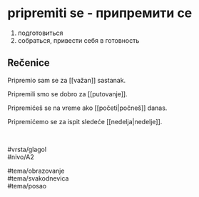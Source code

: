 # pripremiti se - припремити се

1. подготовиться  
2. собраться, привести себя в готовность

## Rečenice

Pripremio sam se za [[važan]] sastanak.

Pripremili smo se dobro za [[putovanje]].

Pripremićeš se na vreme ako [[početi|počneš]] danas.

Pripremićemo se za ispit sledeće [[nedelja|nedelje]].

<br>

#vrsta/glagol  
#nivo/A2  

#tema/obrazovanje  
#tema/svakodnevica  
#tema/posao
